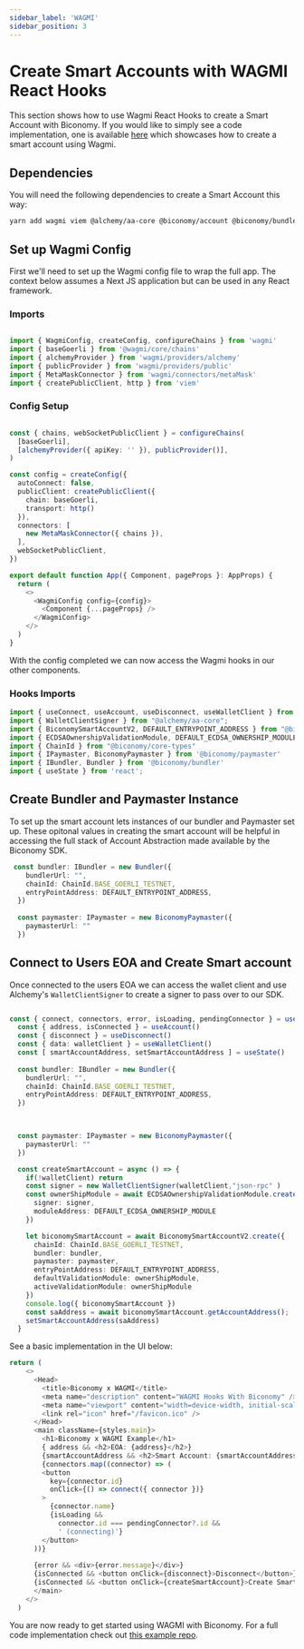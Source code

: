 ```yaml
---
sidebar_label: 'WAGMI'
sidebar_position: 3
---
```


# Create Smart Accounts with WAGMI React Hooks

This section shows how to use Wagmi React Hooks to create a Smart Account with Biconomy. If you would like to simply see a code implementation, one is available [here](https://github.com/bcnmy/biconomy_wagmi_example) which showcases how to create a smart account using Wagmi.

## Dependencies

You will need the following dependencies to create a Smart Account this way:

```bash
yarn add wagmi viem @alchemy/aa-core @biconomy/account @biconomy/bundler @biconomy/common @biconomy/core-type @biconomy/modules @biconomy/paymaster
```

## Set up Wagmi Config

First we'll need to set up the Wagmi config file to wrap the full app. The context below assumes a Next JS application but can be used in any React framework.

### Imports 

```typescript

import { WagmiConfig, createConfig, configureChains } from 'wagmi'
import { baseGoerli } from '@wagmi/core/chains'
import { alchemyProvider } from 'wagmi/providers/alchemy'
import { publicProvider } from 'wagmi/providers/public'
import { MetaMaskConnector } from 'wagmi/connectors/metaMask'
import { createPublicClient, http } from 'viem'

```

### Config Setup

```typescript

const { chains, webSocketPublicClient } = configureChains(
  [baseGoerli],
  [alchemyProvider({ apiKey: '' }), publicProvider()],
)

const config = createConfig({
  autoConnect: false,
  publicClient: createPublicClient({
    chain: baseGoerli,
    transport: http()
  }),
  connectors: [
    new MetaMaskConnector({ chains }),
  ],
  webSocketPublicClient,
})

export default function App({ Component, pageProps }: AppProps) {
  return (
    <>
      <WagmiConfig config={config}>
        <Component {...pageProps} />
      </WagmiConfig>
    </>
  )
}

```

With the config completed we can now access the Wagmi hooks in our other components. 

### Hooks Imports

```typescript
import { useConnect, useAccount, useDisconnect, useWalletClient } from 'wagmi'
import { WalletClientSigner } from "@alchemy/aa-core";
import { BiconomySmartAccountV2, DEFAULT_ENTRYPOINT_ADDRESS } from "@biconomy/account"
import { ECDSAOwnershipValidationModule, DEFAULT_ECDSA_OWNERSHIP_MODULE } from "@biconomy/modules";
import { ChainId } from "@biconomy/core-types"
import { IPaymaster, BiconomyPaymaster } from '@biconomy/paymaster'
import { IBundler, Bundler } from '@biconomy/bundler'
import { useState } from 'react';
```

## Create Bundler and Paymaster Instance

To set up the smart account lets instances of our bundler and Paymaster set up. These opitonal values in creating the smart account will be helpful in accessing the full stack of Account Abstraction made available by the Biconomy SDK. 

```typescript
 const bundler: IBundler = new Bundler({
    bundlerUrl: "",    
    chainId: ChainId.BASE_GOERLI_TESTNET,
    entryPointAddress: DEFAULT_ENTRYPOINT_ADDRESS,
  })
  
  const paymaster: IPaymaster = new BiconomyPaymaster({
    paymasterUrl: ""
  })
```

## Connect to Users EOA and Create Smart account

Once connected to the users EOA we can access the wallet client and use Alchemy's `WalletClientSigner` to create a signer to pass over to our SDK. 

```typescript

const { connect, connectors, error, isLoading, pendingConnector } = useConnect()
  const { address, isConnected } = useAccount()
  const { disconnect } = useDisconnect()
  const { data: walletClient } = useWalletClient()
  const [ smartAccountAddress, setSmartAccountAddress ] = useState()
  
  const bundler: IBundler = new Bundler({
    bundlerUrl: "",    
    chainId: ChainId.BASE_GOERLI_TESTNET,
    entryPointAddress: DEFAULT_ENTRYPOINT_ADDRESS,
  })


  
  const paymaster: IPaymaster = new BiconomyPaymaster({
    paymasterUrl: ""
  })

  const createSmartAccount = async () => {
    if(!walletClient) return
    const signer = new WalletClientSigner(walletClient,"json-rpc" )
    const ownerShipModule = await ECDSAOwnershipValidationModule.create({
      signer: signer,
      moduleAddress: DEFAULT_ECDSA_OWNERSHIP_MODULE
    })

    let biconomySmartAccount = await BiconomySmartAccountV2.create({
      chainId: ChainId.BASE_GOERLI_TESTNET,
      bundler: bundler,
      paymaster: paymaster,
      entryPointAddress: DEFAULT_ENTRYPOINT_ADDRESS,
      defaultValidationModule: ownerShipModule,
      activeValidationModule: ownerShipModule
    })
    console.log({ biconomySmartAccount })
    const saAddress = await biconomySmartAccount.getAccountAddress();
    setSmartAccountAddress(saAddress)
  }

```

See a basic implementation in the UI below: 

```typescript
return (
    <>
      <Head>
        <title>Biconomy x WAGMI</title>
        <meta name="description" content="WAGMI Hooks With Biconomy" />
        <meta name="viewport" content="width=device-width, initial-scale=1" />
        <link rel="icon" href="/favicon.ico" />
      </Head>
      <main className={styles.main}>
        <h1>Biconomy x WAGMI Example</h1>
        { address && <h2>EOA: {address}</h2>}
        {smartAccountAddress && <h2>Smart Account: {smartAccountAddress}</h2>}
        {connectors.map((connector) => (
        <button
          key={connector.id}
          onClick={() => connect({ connector })}
        >
          {connector.name}
          {isLoading &&
            connector.id === pendingConnector?.id &&
            ' (connecting)'}
        </button>
      ))}
 
      {error && <div>{error.message}</div>}
      {isConnected && <button onClick={disconnect}>Disconnect</button>}
      {isConnected && <button onClick={createSmartAccount}>Create Smart Account</button>}
      </main>
    </>
  )

```

You are now ready to get started using WAGMI with Biconomy. For a full code implementation check out [this example repo](https://github.com/bcnmy/biconomy_wagmi_example). 